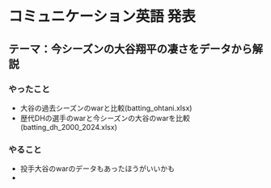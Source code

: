 # コミュニケーション英語 発表
## テーマ：今シーズンの大谷翔平の凄さをデータから解説
### やったこと
- 大谷の過去シーズンのwarと比較(batting_ohtani.xlsx)
- 歴代DHの選手のwarと今シーズンの大谷のwarを比較(batting_dh_2000_2024.xlsx)
### やること
- 投手大谷のwarのデータもあったほうがいいかも
- 
